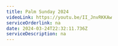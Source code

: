 ```yaml
---
title: Palm Sunday 2024
videoLink: https://youtu.be/II_JnvRKKAw
serviceOrderlink: na
date: 2024-03-24T22:32:11.736Z
serviceDescription: n﻿a
---
```

